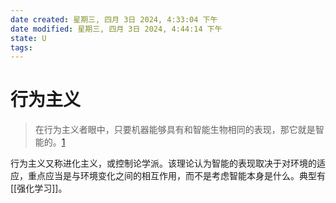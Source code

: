 ```yaml
---
date created: 星期三, 四月 3日 2024, 4:33:04 下午
date modified: 星期三, 四月 3日 2024, 4:44:14 下午
state: U
tags: 
---
```


# 行为主义

> 在行为主义者眼中，只要机器能够具有和智能生物相同的表现，那它就是智能的。[1]

行为主义又称进化主义，或控制论学派。该理论认为智能的表现取决于对环境的适应，重点应当是与环境变化之间的相互作用，而不是考虑智能本身是什么。典型有[[强化学习]]。

[1]: http://www.ctiforum.com/news/guandian/595527.html